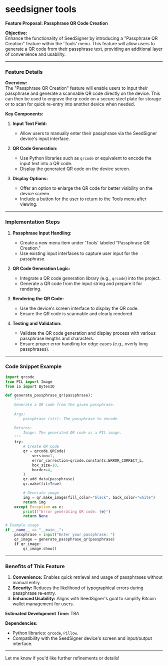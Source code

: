 # seedsigner tools

**Feature Proposal: Passphrase QR Code Creation**

**Objective:**  
Enhance the functionality of SeedSigner by introducing a "Passphrase QR Creation" feature within the 'Tools' menu. This feature will allow users to generate a QR code from their passphrase text, providing an additional layer of convenience and usability.

---

### **Feature Details**

**Overview:**  
The "Passphrase QR Creation" feature will enable users to input their passphrase and generate a scannable QR code directly on the device. This can then be used to engrave the qr code on a secure steel plate  for storage or to scan for quick re-entry into another device when needed. 

**Key Components:**  
1. **Input Text Field:**  
   - Allow users to manually enter their passphrase via the SeedSigner device's input interface.
   
2. **QR Code Generation:**  
   - Use Python libraries such as `qrcode` or equivalent to encode the input text into a QR code.
   - Display the generated QR code on the device screen.

3. **Display Options:**  
   - Offer an option to enlarge the QR code for better visibility on the device screen.
   - Include a button for the user to return to the Tools menu after viewing.

---

### **Implementation Steps**

1. **Passphrase Input Handling:**  
   - Create a new menu item under 'Tools' labeled "Passphrase QR Creation."
   - Use existing input interfaces to capture user input for the passphrase.

2. **QR Code Generation Logic:**  
   - Integrate a QR code generation library (e.g., `qrcode`) into the project.
   - Generate a QR code from the input string and prepare it for rendering.

3. **Rendering the QR Code:**  
   - Use the device's screen interface to display the QR code.
   - Ensure the QR code is scannable and clearly rendered.

4. **Testing and Validation:**  
   - Validate the QR code generation and display process with various passphrase lengths and characters.
   - Ensure proper error handling for edge cases (e.g., overly long passphrases).

---

### **Code Snippet Example**

```python
import qrcode
from PIL import Image
from io import BytesIO

def generate_passphrase_qr(passphrase):
    """
    Generate a QR code from the given passphrase.
    
    Args:
        passphrase (str): The passphrase to encode.

    Returns:
        Image: The generated QR code as a PIL image.
    """
    try:
        # Create QR Code
        qr = qrcode.QRCode(
            version=1,
            error_correction=qrcode.constants.ERROR_CORRECT_L,
            box_size=10,
            border=4,
        )
        qr.add_data(passphrase)
        qr.make(fit=True)

        # Generate image
        img = qr.make_image(fill_color="black", back_color="white")
        return img
    except Exception as e:
        print(f"Error generating QR code: {e}")
        return None

# Example usage
if __name__ == "__main__":
    passphrase = input("Enter your passphrase: ")
    qr_image = generate_passphrase_qr(passphrase)
    if qr_image:
        qr_image.show()
```

---

### **Benefits of This Feature**
1. **Convenience:** Enables quick retrieval and usage of passphrases without manual entry.
2. **Security:** Reduces the likelihood of typographical errors during passphrase re-entry.
3. **Enhanced Usability:** Aligns with SeedSigner's goal to simplify Bitcoin wallet management for users.

**Estimated Development Time:** TBA

**Dependencies:**  
- Python libraries: `qrcode`, `Pillow`.  
- Compatibility with the SeedSigner device's screen and input/output interface.

---

Let me know if you'd like further refinements or details!
